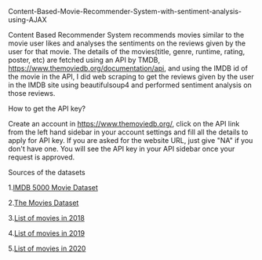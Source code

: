 Content-Based-Movie-Recommender-System-with-sentiment-analysis-using-AJAX

Content Based Recommender System recommends movies similar to the movie user likes and analyses the sentiments on the reviews given by the user for that movie.
The details of the movies(title, genre, runtime, rating, poster, etc) are fetched using an API by TMDB, https://www.themoviedb.org/documentation/api, and using the IMDB id of the movie in the API, I did web scraping to get the reviews given by the user in the IMDB site using beautifulsoup4 and performed sentiment analysis on those reviews.

How to get the API key?

Create an account in https://www.themoviedb.org/, click on the API link from the left hand sidebar in your account settings and fill all the details to apply for API key. If you are asked for the website URL, just give "NA" if you don't have one. You will see the API key in your API sidebar once your request is approved.

Sources of the datasets

1.[IMDB 5000 Movie Dataset](https://www.kaggle.com/carolzhangdc/imdb-5000-movie-dataset)

2.[The Movies Dataset](https://www.kaggle.com/rounakbanik/the-movies-dataset)

3.[List of movies in 2018](https://en.wikipedia.org/wiki/List_of_American_films_of_2018)

4.[List of movies in 2019](https://en.wikipedia.org/wiki/List_of_American_films_of_2019)

5.[List of movies in 2020](https://en.wikipedia.org/wiki/List_of_American_films_of_2020)
